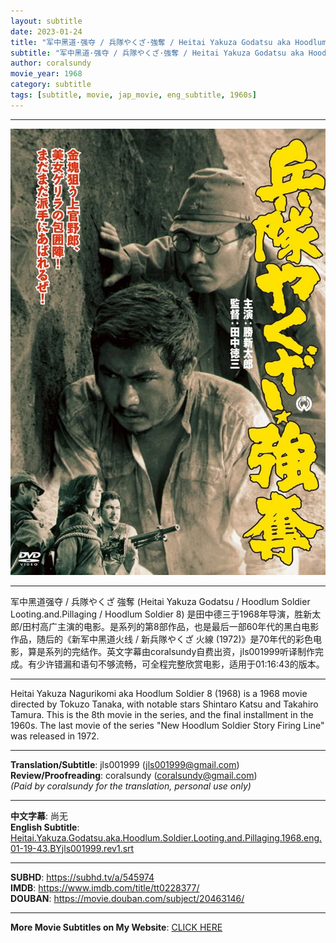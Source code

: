 ```yaml
---
layout: subtitle
date: 2023-01-24
title: "军中黑道·强夺 / 兵隊やくざ·強奪 / Heitai Yakuza Godatsu aka Hoodlum Soldier 8 1968 Subtitle (English)"
subtitle: "军中黑道·强夺 / 兵隊やくざ·強奪 / Heitai Yakuza Godatsu aka Hoodlum Soldier 8 1968 Subtitle (English)"
author: coralsundy
movie_year: 1968
category: subtitle
tags: [subtitle, movie, jap_movie, eng_subtitle, 1960s]
---
```


------

<img src="../assets/tt0228377.jpg" alt="tt0228377_cover_art" />

------

军中黑道强夺 / 兵隊やくざ 強奪 (Heitai Yakuza Godatsu / Hoodlum Soldier Looting.and.Pillaging / Hoodlum Soldier 8) 是田中德三于1968年导演，胜新太郎/田村高广主演的电影。是系列的第8部作品，也是最后一部60年代的黑白电影作品，随后的《新军中黑道火线 / 新兵隊やくざ 火線 (1972)》是70年代的彩色电影，算是系列的完结作。英文字幕由coralsundy自费出资，jls001999听译制作完成。有少许错漏和语句不够流畅，可全程完整欣赏电影，适用于01:16:43的版本。

------

Heitai Yakuza Nagurikomi aka Hoodlum Soldier 8 (1968) is a 1968 movie directed by Tokuzo Tanaka, with notable stars Shintaro Katsu and Takahiro Tamura. This is the 8th movie in the series, and the final installment in the 1960s. The last movie of the series "New Hoodlum Soldier Story Firing Line" was released in 1972.

------

**Translation/Subtitle**: jls001999 (jls001999@gmail.com)<br>
**Review/Proofreading**: coralsundy (coralsundy@gmail.com)<br>
*(Paid by coralsundy for the translation, personal use only)*

------

**中文字幕**: 尚无<br>
**English Subtitle**: [Heitai.Yakuza.Godatsu.aka.Hoodlum.Soldier.Looting.and.Pillaging.1968.eng.01-19-43.BYjls001999.rev1.srt](../subtitles/Heitai.Yakuza.Godatsu.aka.Hoodlum.Soldier.Looting.and.Pillaging.1968.eng.01-19-43.BYjls001999.rev1.srt)

------

**SUBHD**: <https://subhd.tv/a/545974><br>
**IMDB**: <https://www.imdb.com/title/tt0228377/><br>
**DOUBAN**: <https://movie.douban.com/subject/20463146/>

------

**More Movie Subtitles on My Website**: <a href='{% post_url 2021-01-10-subtitles-summary-list %}'>CLICK HERE</a>


